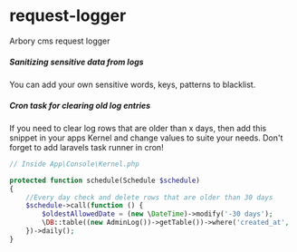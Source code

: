 # request-logger
Arbory cms request logger

##### Sanitizing sensitive data from logs
You can add your own sensitive words, keys, patterns to blacklist.

##### Cron task for clearing old log entries
If you need to clear log rows that are older than x days, then add this snippet in your apps Kernel and change values to suite your needs. Don't forget to add laravels task runner in cron!
```php
// Inside App\Console\Kernel.php

protected function schedule(Schedule $schedule)
{        
    //Every day check and delete rows that are older than 30 days
    $schedule->call(function () {
        $oldestAllowedDate = (new \DateTime)->modify('-30 days');
        \DB::table((new AdminLog())->getTable())->where('created_at', '<', $oldestAllowedDate->format('Y-m-d H:i:s'))->delete();
    })->daily();
}
```